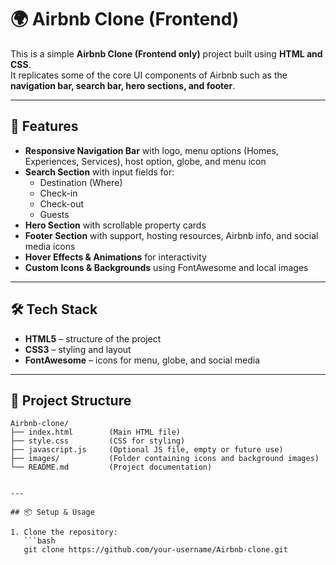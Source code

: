 # 🌍 Airbnb Clone (Frontend)

This is a simple **Airbnb Clone (Frontend only)** project built using **HTML and CSS**.  
It replicates some of the core UI components of Airbnb such as the **navigation bar, search bar, hero sections, and footer**.

---

## 🚀 Features

- **Responsive Navigation Bar** with logo, menu options (Homes, Experiences, Services), host option, globe, and menu icon
- **Search Section** with input fields for:
  - Destination (Where)
  - Check-in
  - Check-out
  - Guests
- **Hero Section** with scrollable property cards
- **Footer Section** with support, hosting resources, Airbnb info, and social media icons
- **Hover Effects & Animations** for interactivity
- **Custom Icons & Backgrounds** using FontAwesome and local images

---

## 🛠️ Tech Stack

- **HTML5** – structure of the project  
- **CSS3** – styling and layout  
- **FontAwesome** – icons for menu, globe, and social media  

---

## 📂 Project Structure

```text
Airbnb-clone/
├── index.html        (Main HTML file)
├── style.css         (CSS for styling)
├── javascript.js     (Optional JS file, empty or future use)
├── images/           (Folder containing icons and background images)
└── README.md         (Project documentation)


---

## 📦 Setup & Usage

1. Clone the repository:
   ```bash
   git clone https://github.com/your-username/Airbnb-clone.git



